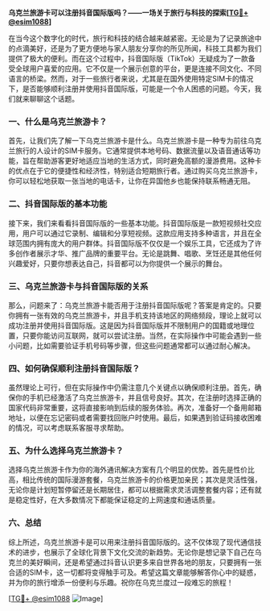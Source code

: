**乌克兰旅游卡可以注册抖音国际版吗？——一场关于旅行与科技的探索[[TG💪+ @esim1088](https://t.me/s/esim1088)]**

在当今这个数字化的时代，旅行和科技的结合越来越紧密。无论是为了记录旅途中的点滴美好，还是为了更方便地与家人朋友分享你的所见所闻，科技工具都为我们提供了极大的便利。而在这个过程中，抖音国际版（TikTok）无疑成为了一款备受全球用户喜爱的应用。它不仅是一个展示创意的平台，更是连接不同文化、不同语言的桥梁。然而，对于一些旅行者来说，尤其是在国外使用特定SIM卡的情况下，是否能够顺利注册并使用抖音国际版，可能是一个令人困惑的问题。今天，我们就来聊聊这个话题。

### 一、什么是乌克兰旅游卡？

首先，让我们先了解一下乌克兰旅游卡是什么。乌克兰旅游卡是一种专为前往乌克兰旅行的人设计的SIM卡服务。它通常提供本地号码、数据流量以及语音通话等功能，旨在帮助游客更好地适应当地的生活方式，同时避免高额的漫游费用。这种卡的优点在于它的便捷性和经济性，特别适合短期旅行者。通过购买乌克兰旅游卡，你可以轻松地获取一张当地的电话卡，让你在异国他乡也能保持联系畅通无阻。

### 二、抖音国际版的基本功能

接下来，我们来看看抖音国际版的一些基本功能。抖音国际版是一款短视频社交应用，用户可以通过它录制、编辑和分享短视频。这款应用支持多种语言，并且在全球范围内拥有庞大的用户群体。抖音国际版不仅仅是一个娱乐工具，它还成为了许多创作者展示才华、推广品牌的重要平台。无论是跳舞、唱歌、烹饪还是其他任何兴趣爱好，只要你想表达自己，抖音都可以为你提供一个展示的舞台。

### 三、乌克兰旅游卡与抖音国际版的关系

那么，问题来了：乌克兰旅游卡能否用于注册抖音国际版呢？答案是肯定的。只要你拥有一张有效的乌克兰旅游卡，并且手机支持该地区的网络频段，理论上就可以成功注册并使用抖音国际版。这是因为抖音国际版并不限制用户的国籍或地理位置，只要你能访问互联网，就可以尝试注册。当然，在实际操作中可能会遇到一些小问题，比如需要验证手机号码等步骤，但这些问题通常都可以通过耐心解决。

### 四、如何确保顺利注册抖音国际版？

虽然理论上可行，但在实际操作中仍需注意几个关键点以确保顺利注册。首先，确保你的手机已经激活了乌克兰旅游卡，并且信号良好。其次，在注册时选择正确的国家代码非常重要，这将直接影响到后续的服务体验。再次，准备好一个备用邮箱地址，以便在忘记密码或者需要找回账户时使用。最后，如果遇到验证码接收困难的情况，可以考虑联系客服寻求帮助。

### 五、为什么选择乌克兰旅游卡？

选择乌克兰旅游卡作为你的海外通讯解决方案有几个明显的优势。首先是性价比高，相比传统的国际漫游套餐，乌克兰旅游卡的价格更加亲民；其次是灵活性强，无论你是计划短暂停留还是长期居住，都可以根据需求灵活调整套餐内容；还有就是稳定性好，在大多数情况下都能保证稳定的上网速度和通话质量。

### 六、总结

综上所述，乌克兰旅游卡是可以用来注册抖音国际版的。这不仅体现了现代通信技术的进步，也展示了全球化背景下文化交流的新趋势。无论你是想记录下自己在乌克兰的美好瞬间，还是希望通过抖音认识更多来自世界各地的朋友，只要拥有一张合适的SIM卡，这一切都将变得触手可及。希望这篇文章能够解答你心中的疑惑，并为你的旅行增添一份便利与乐趣。祝你在乌克兰度过一段难忘的旅程！

[[TG💪+ @esim1088](https://t.me/s/esim1088) ![Image](https://i.postimg.cc/4NQfJmqS/Snipaste-2025-05-13-00-14-12.png)]
